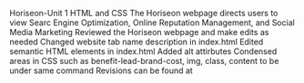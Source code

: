 Horiseon-Unit 1 HTML and CSS
    The Horiseon webpage directs users to view Searc Engine Optimization, Online Reputation Management, and Social Media Marketing
Reviewed the Horiseon webpage and make edits as needed
    Changed website tab name description in index.html
    Edited semantic HTML elements in index.html
    Added alt attirbutes
    Condensed areas in CSS such as benefit-lead-brand-cost, img, class, content to be under same command
Revisions can be found at 
